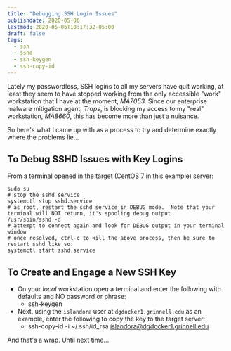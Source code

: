 ```yaml
---
title: "Debugging SSH Login Issues"
publishdate: 2020-05-06
lastmod: 2020-05-06T10:17:32-05:00
draft: false
tags:
  - ssh
  - sshd
  - ssh-keygen
  - ssh-copy-id
---
```


Lately my passwordless, SSH logins to all my servers have quit working, at least they seem to have stopped working from the only accessible "work" workstation that I have at the moment, _MA7053_. Since our enterprise malware mitigation agent, _Traps_, is blocking my access to my "real" workstation, _MA8660_, this has become more than just a nuisance.

So here's what I came up with as a process to try and determine exactly where the problems lie...

## To Debug SSHD Issues with Key Logins

From a terminal opened in the target (CentOS 7 in this example) server:

```
sudo su
# stop the sshd service
systemctl stop sshd.service
# as root, restart the sshd service in DEBUG mode.  Note that your terminal will NOT return, it's spooling debug output
/usr/sbin/sshd -d
# attempt to connect again and look for DEBUG output in your terminal window
# once resolved, ctrl-c to kill the above process, then be sure to restart sshd like so:
systemctl start sshd.service
```

## To Create and Engage a New SSH Key

  - On your *local* workstation open a terminal and enter the following with defaults and NO password or phrase:
    - ssh-keygen
  - Next, using the `islandora` user at `dgdocker1.grinnell.edu` as an example, enter the following to copy the key to the target server:
    - ssh-copy-id -i ~/.ssh/id_rsa islandora@dgdocker1.grinnell.edu


And that's a wrap.  Until next time...

